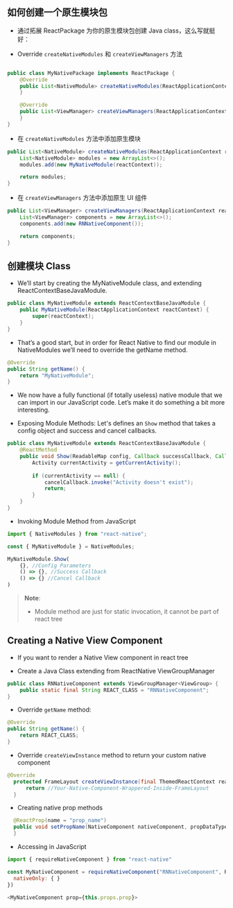 
## 如何创建一个原生模块包

- 通过拓展 ReactPackage 为你的原生模块包创建 Java class，这么写就挺好：

- Override `createNativeModules` 和 `createViewManagers` 方法

```java

public class MyNativePackage implements ReactPackage {
    @Override
    public List<NativeModule> createNativeModules(ReactApplicationContext reactContext) {
    }

    @Override
    public List<ViewManager> createViewManagers(ReactApplicationContext reactContext) {
    }
}

```

- 在 `createNativeModules` 方法中添加原生模块

```java
public List<NativeModule> createNativeModules(ReactApplicationContext reactContext) {
    List<NativeModule> modules = new ArrayList<>();
    modules.add(new MyNativeModule(reactContext));

    return modules;
}
```

- 在 `createViewManagers` 方法中添加原生 UI 组件

```java
public List<ViewManager> createViewManagers(ReactApplicationContext reactContext) {
    List<ViewManager> components = new ArrayList<>();
    components.add(new RNNativeComponent());

    return components;
}
```

## 创建模块 Class

- We’ll start by creating the MyNativeModule class, and extending ReactContextBaseJavaModule.

```java
public class MyNativeModule extends ReactContextBaseJavaModule {
    public MyNativeModule(ReactApplicationContext reactContext) {
        super(reactContext);
    }
}
```

- That’s a good start, but in order for React Native to find our module in NativeModules we’ll need to override the getName method.

```java
@Override
public String getName() {
    return "MyNativeModule";
}
```

- We now have a fully functional (if totally useless) native module that we can import in our JavaScript code. Let’s make it do something a bit more interesting.

- Exposing Module Methods: Let's defines an `Show` method that takes a config object and success and cancel callbacks.

```java
public class MyNativeModule extends ReactContextBaseJavaModule {
    @ReactMethod
    public void Show(ReadableMap config, Callback successCallback, Callback cancelCallback) {
        Activity currentActivity = getCurrentActivity();
    
        if (currentActivity == null) {
            cancelCallback.invoke("Activity doesn't exist");
            return;
        }
    }
}
```

- Invoking Module Method from JavaScript

```javascript
import { NativeModules } from "react-native";

const { MyNativeModule } = NativeModules;

MyNativeModule.Show(
    {}, //Config Parameters
    () => {}, //Success Callback
    () => {} //Cancel Callback
)

```

> **Note**:
> - Module method are just for static invocation, it cannot be part of react tree

## Creating a Native View Component

- If you want to render a Native View component in react tree

- Create a Java Class extending from ReactNative ViewGroupManager

```java
public class RNNativeComponent extends ViewGroupManager<ViewGroup> {
    public static final String REACT_CLASS = "RNNativeComponent";
}
```

- Override `getName` method:

```java
@Override 
public String getName() {
    return REACT_CLASS;
} 
```

- Override `createViewInstance` method to return your custom native component

```java
@Override 
  protected FrameLayout createViewInstance(final ThemedReactContext reactContext) {
      return //Your-Native-Component-Wrappered-Inside-FrameLayout
  }
```

- Creating native prop methods

```java
  @ReactProp(name = "prop_name") 
  public void setPropName(NativeComponent nativeComponent, propDataType prop) {
  }
```


- Accessing in JavaScript

```javascript
import { requireNativeComponent } from "react-native"

const MyNativeComponent = requireNativeComponent("RNNativeComponent", RNNativeComponent, {
  nativeOnly: { }
})

<MyNativeComponent prop={this.props.prop}>
```
